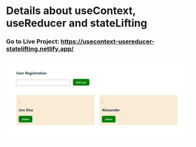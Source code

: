 # Details about useContext, useReducer and stateLifting
<!-- ### It's a Full Mobile Responsive App -->

### Go to Live Project: https://usecontext-usereducer-statelifting.netlify.app/
<!-- [![image](screenshot.JPG)](https://usecontext-usereducer-statelifting.netlify.app/) -->
<!-- ![Screenshot](client/ScreenShoot.jpg) -->

[![image](Capture.JPG)](https://usecontext-usereducer-statelifting.netlify.app/)


